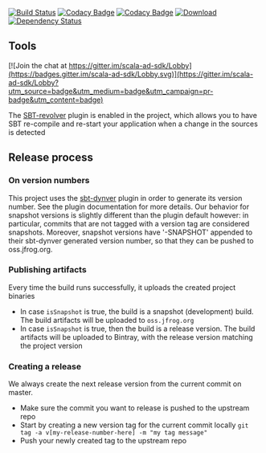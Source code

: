 
[![Build Status](https://travis-ci.org/EmilDafinov/scala-ad-sdk.svg?branch=master)](https://travis-ci.org/EmilDafinov/scala-ad-sdk)
[![Codacy Badge](https://api.codacy.com/project/badge/Coverage/4b72b43682c44efb9e6da00d60b15337)](https://www.codacy.com/app/EmilDafinov/scala-ad-sdk?utm_source=github.com&utm_medium=referral&utm_content=EmilDafinov/scala-ad-sdk&utm_campaign=Badge_Coverage)
[![Codacy Badge](https://api.codacy.com/project/badge/Grade/4b72b43682c44efb9e6da00d60b15337)](https://www.codacy.com/app/EmilDafinov/scala-ad-sdk?utm_source=github.com&amp;utm_medium=referral&amp;utm_content=EmilDafinov/scala-ad-sdk&amp;utm_campaign=Badge_Grade)
[![Download](https://api.bintray.com/packages/bintray/jcenter/scala-ad-sdk/images/download.svg) ](https://bintray.com/bintray/jcenter/scala-ad-sdk/_latestVersion)
[![Dependency Status](https://www.versioneye.com/user/projects/59371711b6ed0f0051b9f6b6/badge.svg?style=flat-square)](https://www.versioneye.com/user/projects/59371711b6ed0f0051b9f6b6)
## Tools

[![Join the chat at https://gitter.im/scala-ad-sdk/Lobby](https://badges.gitter.im/scala-ad-sdk/Lobby.svg)](https://gitter.im/scala-ad-sdk/Lobby?utm_source=badge&utm_medium=badge&utm_campaign=pr-badge&utm_content=badge)

The [SBT-revolver](https://github.com/spray/sbt-revolver) plugin is enabled in the project, 
which allows you to have SBT re-compile and re-start your application when a change
in the sources is detected


## Release process

### On version numbers
This project uses the [sbt-dynver](https://github.com/dwijnand/sbt-dynver) plugin in order to generate its version
number. See the plugin documentation for more details.
Our behavior for snapshot versions is slightly different than the plugin default however: in particular, commits that 
are not tagged with a version tag are considered snapshots. Moreover, snapshot versions have '-SNAPSHOT' appended to 
their sbt-dynver generated version number, so that they can be pushed to oss.jfrog.org.

### Publishing artifacts
Every time the build runs successfully, it uploads the created project binaries
* In case `isSnapshot` is true, the build is a snapshot (development) build. 
The build artifacts will be uploaded to `oss.jfrog.org`
* In case `isSnapshot` is true, then the build is a release version.
The build artifacts will be uploaded to Bintray, with the release version matching the project version

### Creating a release
We always create the next release version from the current commit on master.

* Make sure the commit you want to release is pushed to the upstream repo
* Start by creating a new version tag for the current commit locally
	`git tag -a v[my-release-number-here] -m "my tag message"`
* Push your newly created tag to the upstream repo

